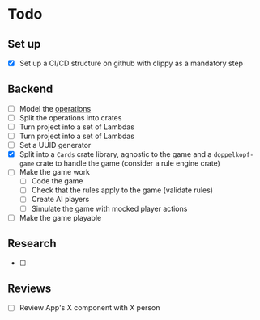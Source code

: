 # Todo

## Set up
- [x] Set up a CI/CD structure on github with clippy as a mandatory step

## Backend 

- [ ] Model the [operations](https://github.com/Rbatistab/dopplekopf-cdk/blob/main/docs/ARCHITECTURE_AND_DESIGN.md?plain=1#L68-L73)
- [ ] Split the operations into crates
- [ ] Turn project into a set of Lambdas
- [ ] Turn project into a set of Lambdas
- [ ] Set a UUID generator
- [x] Split into a `Cards` crate library, agnostic to the game and a `doppelkopf-game` crate to handle the game (consider a rule engine crate)
- [ ] Make the game work
  - [ ] Code the game
  - [ ] Check that the rules apply to the game (validate rules)
  - [ ] Create AI players
  - [ ] Simulate the game with mocked player actions
- [ ] Make the game playable

## Research

- [ ] 

## Reviews

- [ ] Review App's X component with X person
